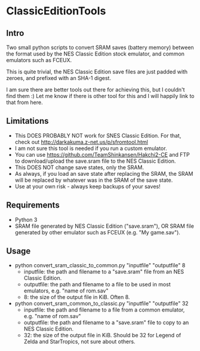 ClassicEditionTools
===================

Intro
-----
Two small python scripts to convert SRAM saves (battery memory) between the format used by the NES Classic Edition stock emulator, and common emulators such as FCEUX.

This is quite trivial, the NES Classic Edition save files are just padded with zeroes, and prefixed with an SHA-1 digest.

I am sure there are better tools out there for achieving this, but I couldn't find them :) Let me know if there is other tool for this and I will happily link to that from here.


Limitations
-----------
* This DOES PROBABLY NOT work for SNES Classic Edition. For that, check out http://darkakuma.z-net.us/p/sfromtool.html 
* I am not sure this tool is needed if you run a custom emulator.
* You can use https://github.com/TeamShinkansen/Hakchi2-CE and FTP to download/upload the save.sram file to the NES Classic Edition.
* This DOES NOT change save states, only the SRAM.
* As always, if you load an save state after replacing the SRAM, the SRAM will be replaced by whatever was in the SRAM of the save state.
* Use at your own risk - always keep backups of your saves!


Requirements
------------
* Python 3
* SRAM file generated by NES Classic Edition ("save.sram"), OR SRAM file generated by other emulator such as FCEUX (e.g. "My game.sav").


Usage
-----
* python convert_sram_classic_to_common.py "inputfile" "outputfile" 8
    * inputfile: the path and filename to a "save.sram" file from an NES Classic Edition.
    * outputfile: the path and filename to a file to be used in most emulators, e.g. "name of rom.sav"
    * 8: the size of the output file in KiB. Often 8.
* python convert_sram_common_to_classic.py "inputfile" "outputfile" 32
    * inputfile: the path and filename to a file from a common emulator, e.g. "name of rom.sav"
    * outputfile: the path and filename to a "save.sram" file to copy to an NES Classic Edition.
    * 32: the size of the output file in KiB. Should be 32 for Legend of Zelda and StarTropics, not sure about others.


